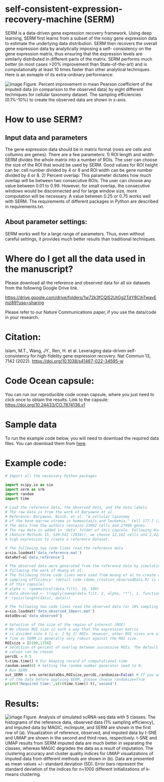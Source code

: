 # self-consistent-expression-recovery-machine (SERM)
SERM is a data-driven gene expression recovery framework. Using deep learning, SERM first learns from a subset of the noisy gene expression data to estimate the underlying data distribution. SERM then recovers the overall gene expression data by analytically imposing a self- consistency on the gene expression matrix, thus ensuring that the expression levels are similarly distributed in different parts of the matrix. SERM performs much better (in most cases >20% improvement than State-of-the-art) and is computationally at least 10 times faster than other analytical techniques. Here is an exmaple of its extra-ordinary performance:

![image](https://github.com/xinglab-ai/self-consistent-expression-recovery-machine/blob/main/im1.png)
Figure. Percent improvement in mean Pearson coefficient of the imputed data (in comparison to the observed data) by eight different techniques for cellular taxonomy  dataset. The sampling efficiencies (0.1%-10%) to create the observed data are shown in x-axis.

# How to use SERM?

## Input data and parameters
The gene expression data should be in matrix format (rows are cells and collumns are genes). There are a few parameters: 1) ROI length and width: SERM divides the whole matrix into a number of ROIs. The user can choose the size of the ROI that would be used by SERM. Good values for ROI height can be: cell number divided by 4 or 8 and ROI width can be gene number divided by 4 or 8. 2) Percent overlap: This parameter dictates how much overlap will be between two consecutive ROIs. The user can choose any value between 0.01 to 0.99. However, for small overlap, the consecutive windows would be disconnected and for large window size, more computation will be necessary. A value between 0.25 or 0.75 works well with SERM. The requirements of different packages in Python are described in requirements.txt. 

## About parameter settings:
SERM works well for a large range of parameters. Thus, even without careful settings, it provides much better results than traditional techniques.

# Where do I get all the data used in the manuscript?
Please download all the reference and observed data for all six datasets from the following Google Drive link. 

https://drive.google.com/drive/folders/1w72k3fCQlS2UtGg2TdY8CihTwavEmz89?usp=sharing

Please refer to our Nature Communications paper, if you use the data/code in your research.

# Citation:

Islam, M.T., Wang, JY., Ren, H. et al. Leveraging data-driven self-consistency for high-fidelity gene expression recovery. Nat Commun 13, 7142 (2022). https://doi.org/10.1038/s41467-022-34595-w

# Code Ocean capsule:

You can run our reproducible code ocean capsule, where you just need to click once to obtain the results. Link to the capsule: https://doi.org/10.24433/CO.7874136.v1

# Sample data

To run the example code below, you will need to download the required data files. You can download them from [here](https://drive.google.com/drive/folders/13diFWPuZpncZE27OGQ0lplElsVCaSYog).

# Example code:

```python
# Import all the necessary Python packages

import scipy.io as sio
import serm as srm
import random
import time

# Load the reference data, the observed data, and the data labels
# The raw data is from the work of Baryawno et al.
# Reference: Baryawno, Ninib, et al. "A cellular taxonomy
# of the bone marrow stroma in homeostasis and leukemia." Cell 177.7 (2019): 1915-1932.
# The data from the authors contains 23092 cells and 27998 genes.
# The raw data is added in 'data' folder of this capsule. Following Huang et al
# (Nature Methods 15, 539–542 (2018)), we choose 12,162 cells and 2,422 genes with
# high expression to create a reference dataset.

# The following two code lines read the reference data
a=sio.loadmat('data_reference.mat')
dataRef=a['data_reference']

# The observed data were generated from the reference data by simulating efficiency loss that introduces zeros
# following the work of Huang et al.
# The following three code lines were used from Huang et al to create observed data with 10%
# sampling efficiency: (detail code (demo_creation_observedData.R) is also added in the 'code' folder
# of this capsule)
# alpha <- rgamma(ncol(data.filt), 10, 100)
# data_observed <- t(apply(sweep(data.filt, 2, alpha, "*"), 1, function(data)
#  rpois(length(data), data)))

# The following two code lines read the observed data for 10% sampling efficiency
a=sio.loadmat('data_observed_10perc.mat')
dataObs=a['data_observed']

# Selection of the size of the region of interest (ROI)
# We choose ROI size in such a way that the expression matrix
# is divided into 4 (i.e. 2 by 2) ROIs. However, other ROI sizes are also
# fine as SERM is generally very robust against the ROI size.
ROIsize = [6100,1250]
# Selection of percent of overlap between successive ROIs. The default value is 50%, but other
# values can be chosen
percOL = 0.5
t=time.time() # For keeping record of computational time
random.seed(0) # Setting the random number generator seed to 0.
# Run SERM
out_SERM = srm.serm(dataObs,ROIsize,percOL,randomize=False) # If you want to randomize the rows and columns
# of the data before applying SERM, please choose randomize=True
print('Required time:',str(time.time()-t),'second')
```

# Results:

![image](https://github.com/xinglab-ai/self-consistent-expression-recovery-machine/blob/main/im1.png)
Figure. Analysis of simulated scRNA-seq data with 5 classes. The histograms of the reference data, observed data (1% sampling efficiency), and imputed data by MAGIC, mcImpute, and SERM are shown in the first row of (a). Visualization of reference, observed,  and imputed data by t-SNE and UMAP are shown in the second and third rows, respectively. t-SNE and UMAP results from SERM imputed data are much better in separating the classes, whereas MAGIC degrades the data as a result of imputation. The clustering accuracy and cluster quality indices for UMAP visualizations of imputed data from different methods are shown in (b). Data are presented as mean values +/- standard deviation (SD). Error bars represent the standard deviation of the indices for n=1000 different initializations of k-means clustering.
